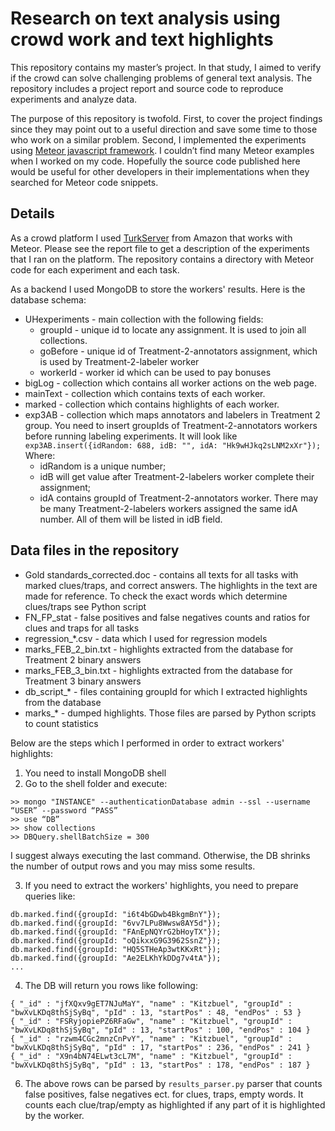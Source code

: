 # Research on text analysis using crowd work and text highlights

This repository contains my master’s project. In that study, I aimed to verify if the crowd can solve challenging problems of general text analysis. The repository includes a project report and source code to reproduce experiments and analyze data.

The purpose of this repository is twofold. First, to cover the project findings since they may point out to a useful direction and save some time to those who work on a similar problem. Second, I implemented the experiments using [Meteor javascript framework](https://www.meteor.com/). I couldn’t find many Meteor examples when I worked on my code. Hopefully the source code published here would be useful for other developers in their implementations when they searched for Meteor code snippets.

## Details
As a crowd platform I used [TurkServer](http://turkserver.meteorapp.com/) from Amazon that works with Meteor. Please see the report file to get a description of the experiments that I ran on the platform. The repository contains a directory with Meteor code for each experiment and each task.

As a backend I used MongoDB to store the workers' results. Here is the database schema:
* UHexperiments - main collection with the following fields: 
  * groupId - unique id to locate any assignment. It is used to join all collections.
  * goBefore - unique id of Treatment-2-annotators assignment, which is used by Treatment-2-labeler worker
  * workerId - worker id which can be used to pay bonuses
* bigLog - collection which contains all worker actions on the web page.
* mainText - collection which contains texts of each worker.
* marked - collection which contains highlights of each worker.
* exp3AB - collection which maps annotators and labelers in Treatment 2 group. You need to insert groupIds of Treatment-2-annotators workers before running labeling experiments. It will look like `exp3AB.insert({idRandom: 688, idB: "", idA: "Hk9wHJkq2sLNM2xXr"});` Where: 
  * idRandom is a unique number; 
  * idB will get value after Treatment-2-labelers worker complete their assignment; 
  * idA contains groupId of Treatment-2-annotators worker. There may be many Treatment-2-labelers workers assigned the same idA number. All of them will be listed in idB field.  

## Data files in the repository

* Gold standards_corrected.doc - contains all texts for all tasks with marked clues/traps, and correct answers. The highlights in the text are made for reference. To check the exact words which determine clues/traps see Python script  
* FN_FP_stat - false positives and false negatives counts and ratios for clues and traps for all tasks
* regression_*.csv - data which I used for regression models
* marks_FEB_2_bin.txt - highlights extracted from the database for Treatment 2 binary answers
* marks_FEB_3_bin.txt - highlights extracted from the database for Treatment 3 binary answers
* db_script_* - files containing groupId for which I extracted highlights from the database
* marks_* - dumped highlights. Those files are parsed by Python scripts to count statistics

Below are the steps which I performed in order to extract workers' highlights:

1. You need to install MongoDB shell
2. Go to the shell folder and execute:
```
>> mongo "INSTANCE" --authenticationDatabase admin --ssl --username “USER” --password “PASS”
>> use “DB”
>> show collections
>> DBQuery.shellBatchSize = 300
```

I suggest always executing the last command. Otherwise, the DB shrinks the number of output rows and you may miss some results.

3. If you need to extract the workers' highlights, you need to prepare queries like:
```
db.marked.find({groupId: "i6t4bGDwb4BkgmBnY"});
db.marked.find({groupId: "6vv7LPu8Wwsw8AY5d"});
db.marked.find({groupId: "FAnEpNQYrG2bHoyTX"});
db.marked.find({groupId: "oQikxxG9G3962SsnZ"});
db.marked.find({groupId: "HQ5STHeAp3wtKKxRt"});
db.marked.find({groupId: "Ae2ELKhYkDDg7v4tA"});
...
```

4. The DB will return you rows like following:
```
{ "_id" : "jfXQxv9gET7NJuMaY", "name" : "Kitzbuel", "groupId" : "bwXvLKDq8thSjSyBq", "pId" : 13, "startPos" : 48, "endPos" : 53 }
{ "_id" : "FSRyjopiePZ6RFaGw", "name" : "Kitzbuel", "groupId" : "bwXvLKDq8thSjSyBq", "pId" : 13, "startPos" : 100, "endPos" : 104 }
{ "_id" : "rzwm4CGc2mnzCnPvY", "name" : "Kitzbuel", "groupId" : "bwXvLKDq8thSjSyBq", "pId" : 17, "startPos" : 236, "endPos" : 241 }
{ "_id" : "X9n4bN74ELwt3cL7M", "name" : "Kitzbuel", "groupId" : "bwXvLKDq8thSjSyBq", "pId" : 13, "startPos" : 178, "endPos" : 187 }
```

6. The above rows can be parsed by `results_parser.py` parser that counts false positives, false negatives ect. for clues, traps, empty words. It counts each clue/trap/empty as highlighted if any part of it is highlighted by the worker.
